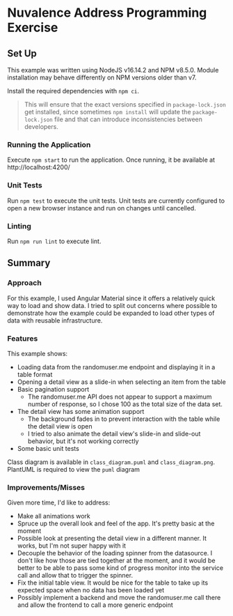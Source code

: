 # Nuvalence Address Programming Exercise

## Set Up

This example was written using NodeJS v16.14.2 and NPM v8.5.0. Module installation may behave differently on NPM versions older than v7.

Install the required dependencies with `npm ci`. 

> This will ensure that the exact versions specified in `package-lock.json` get installed, since sometimes `npm install` will update the `package-lock.json` file and that can introduce inconsistencies between developers.

### Running the Application

Execute `npm start` to run the application. Once running, it be available at http://localhost:4200/

### Unit Tests

Run `npm test` to execute the unit tests. Unit tests are currently configured to open a new browser instance and run on changes until cancelled.

### Linting

Run `npm run lint` to execute lint.

## Summary

### Approach

For this example, I used Angular Material since it offers a relatively quick way to load and show data. I tried to split out concerns where possible to demonstrate how the example could be expanded to load other types of data with reusable infrastructure.

### Features

This example shows:

* Loading data from the randomuser.me endpoint and displaying it in a table format
* Opening a detail view as a slide-in when selecting an item from the table
* Basic pagination support
  * The randomuser.me API does not appear to support a maximum number of response, so I chose 100 as the total size of the data set.
* The detail view has some animation support
  * The background fades in to prevent interaction with the table while the detail view is open
  * I tried to also animate the detail view's slide-in and slide-out behavior, but it's not working correctly 
* Some basic unit tests

Class diagram is available in `class_diagram.puml` and `class_diagram.png`. PlantUML is required to view the `puml` diagram

### Improvements/Misses

Given more time, I'd like to address:

* Make all animations work
* Spruce up the overall look and feel of the app. It's pretty basic at the moment
* Possible look at presenting the detail view in a different manner. It works, but I'm not super happy with it
* Decouple the behavior of the loading spinner from the datasource. I don't like how those are tied together at the moment, and it would be better to be able to pass some kind of progress monitor into the service call and allow that to trigger the spinner.
* Fix the initial table view. It would be nice for the table to take up its expected space when no data has been loaded yet
* Possibly implement a backend and move the randomuser.me call there and allow the frontend to call a more generic endpoint
